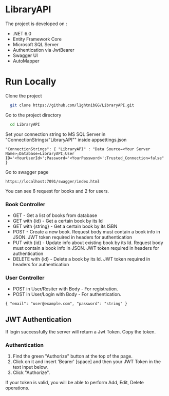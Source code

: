 # LibraryAPI 

The project is developed on :  

 - .NET 6.0
 - Entity Framework Core
 - Microsoft SQL Server
 - Authentication via JwtBearer
 - Swagger UI
 - AutoMapper

# Run Locally
Clone the project

```bash
  git clone https://github.com/l1ghtnibGG/LibraryAPI.git
```

Go to the project directory

```bash
  cd LibraryAPI
```

Set your connection string to MS SQL Server in "ConnectionStrings/"LibraryAPI"" inside appsettings.json    

`"ConnectionStrings": {
    "LibraryAPI" : "Data Source=<Your Server Name>;Database=LibraryAPI;User ID='<YourUserId>';Password='<YourPassword>';Trusted_Connection=false"
  }`


Go to swagger page 

    https://localhost:7091/swagger/index.html

You can see 6 request for books and 2 for users.

### Book Controller

 - GET - Get a list of books from database
 - GET with {id} - Get a certain book by its Id
 - GET with {string} - Get a certain book by its ISBN
 - POST - Create a new book. Request body must contain a book info in JSON. JWT token required in headers for authentication
 - PUT with {id} - Update info about existing book by its Id. Request body must contain a book info in JSON. JWT token required in headers for authentication
 - DELETE with {id} - Delete a book by its Id. JWT token required in headers for authentication

### User Controller

 - POST in User/Resiter with Body - For registration.
 - POST in User/Login with Body - For authentication.

  `{
  "email": "user@example.com",
  "password": "string"
   }`

## JWT Authentication

If login successfully the server will return a Jwt Token. Copy the token.

### Authentication

1. Find the green "Authorize" button at the top of the page.
2. Click on it and insert 'Bearer' [space] and then your JWT Token in the text input below.
3. Click "Authorize".

If your token is valid, you will be able to perform Add, Edit, Delete operations.

